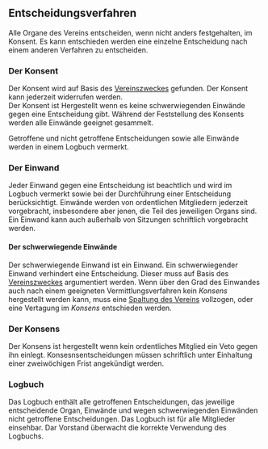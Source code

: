 ## Entscheidungsverfahren

Alle Organe des Vereins entscheiden, wenn nicht anders festgehalten, im Konsent. Es kann entschieden werden eine einzelne Entscheidung nach einem anderen Verfahren zu entscheiden.

### Der Konsent
Der Konsent wird auf Basis des [Vereinszweckes](2-Zweck.md) gefunden. Der Konsent kann jederzeit widerrufen werden.  
Der Konsent ist Hergestellt wenn es keine schwerwiegenden Einwände gegen eine Entscheidung gibt. Während der Feststellung des Konsents werden alle Einwände geeignet gesammelt.

Getroffene und nicht getroffene Entscheidungen sowie alle Einwände werden in einem Logbuch vermerkt.

### Der Einwand
Jeder Einwand gegen eine Entscheidung ist beachtlich und wird im Logbuch vermerkt sowie bei der Durchführung einer Entscheidung berücksichtigt. Einwände werden von ordentlichen Mitgliedern jederzeit vorgebracht, insbesondere aber jenen, die Teil des jeweiligen Organs sind.
Ein Einwand kann auch außerhalb von Sitzungen schriftlich vorgebracht werden.

#### Der schwerwiegende Einwände
Der schwerwiegende Einwand ist ein Einwand. Ein schwerwiegender Einwand verhindert eine Entscheidung. Dieser muss auf Basis des [Vereinszweckes](2-Zweck.md) argumentiert werden. Wenn über den Grad des Einwandes auch nach einem geeigneten Vermittlungsverfahren kein *Konsens* hergestellt werden kann, muss eine [Spaltung des Vereins](x-Spaltung_des_Vereins.md) vollzogen, oder eine Vertagung im *Konsens* entschieden werden.

### Der Konsens
Der Konsens ist hergestellt wenn kein ordentliches Mitglied ein Veto gegen ihn einlegt. Konsesnsentscheidungen müssen schriftlich unter Einhaltung einer zweiwöchigen Frist angekündigt werden.

### Logbuch
Das Logbuch enthält alle getroffenen Entscheidungen, das jeweilige entscheidende Organ, Einwände und wegen schwerwiegenden Einwänden nicht getroffene Entscheidungen. Das Logbuch ist für alle Mitglieder einsehbar. Dar Vorstand überwacht die korrekte Verwendung des Logbuchs.
